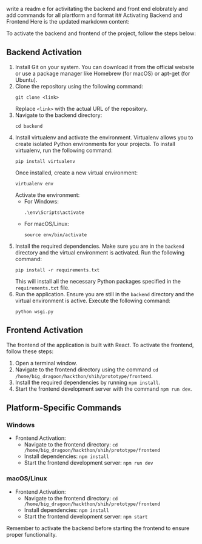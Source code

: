 write a readm e for activitating the backend and front end elobrately and add commands for all plartform and format it# Activating Backend and Frontend
Here is the updated markdown content:

To activate the backend and frontend of the project, follow the steps below:

## Backend Activation

1. Install Git on your system. You can download it from the official website or use a package manager like Homebrew (for macOS) or apt-get (for Ubuntu).
2. Clone the repository using the following command:
   ```
   git clone <link>
   ```
   Replace `<link>` with the actual URL of the repository.
3. Navigate to the backend directory:
   ```
   cd backend
   ```
4. Install virtualenv and activate the environment. Virtualenv allows you to create isolated Python environments for your projects. To install virtualenv, run the following command:
   ```
   pip install virtualenv
   ```
   Once installed, create a new virtual environment:
   ```
   virtualenv env
   ```
   Activate the environment:
   - For Windows:
     ```
     .\env\Scripts\activate
     ```
   - For macOS/Linux:
     ```
     source env/bin/activate
     ```
5. Install the required dependencies. Make sure you are in the `backend` directory and the virtual environment is activated. Run the following command:
   ```
   pip install -r requirements.txt
   ```
   This will install all the necessary Python packages specified in the `requirements.txt` file.
6. Run the application. Ensure you are still in the `backend` directory and the virtual environment is active. Execute the following command:
   ```
   python wsgi.py
   ```

## Frontend Activation

The frontend of the application is built with React. To activate the frontend, follow these steps:

1. Open a terminal window.
2. Navigate to the frontend directory using the command `cd /home/big_dragoon/hackthon/shih/prototype/frontend`.
3. Install the required dependencies by running `npm install`.
4. Start the frontend development server with the command `npm run dev`.

## Platform-Specific Commands

### Windows

- Frontend Activation:
  - Navigate to the frontend directory: `cd /home/big_dragoon/hackthon/shih/prototype/frontend`
  - Install dependencies: `npm install`
  - Start the frontend development server: `npm run dev`

### macOS/Linux

- Frontend Activation:
  - Navigate to the frontend directory: `cd /home/big_dragoon/hackthon/shih/prototype/frontend`
  - Install dependencies: `npm install`
  - Start the frontend development server: `npm start`

Remember to activate the backend before starting the frontend to ensure proper functionality.
